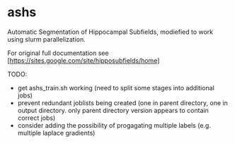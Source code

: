 # ashs
Automatic Segmentation of Hippocampal Subfields, modiefied to work using slurm parallelization.

For original full documentation see [https://sites.google.com/site/hipposubfields/home]

TODO:
 - get ashs_train.sh working (need to split some stages into additional jobs)
 - prevent redundant joblists being created (one in parent directory, one in output directory. only parent directory version appears to contain correct jobs)
 - consider adding the possibility of progagating multiple labels (e.g. multiple laplace gradients)
